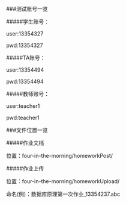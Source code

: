 ###测试账号一览

#####学生账号：

user:13354327

pwd:13354327

#####TA账号：

user:13354494

pwd:13354494

#####教师账号：

user:teacher1

pwd:teacher1

###文件位置一览

#####作业文档

位置：four-in-the-morning/homeworkPost/

#####作业上传

位置：four-in-the-morning/homeworkUpload/

命名(例)：数据库原理第一次作业_13354237.abc